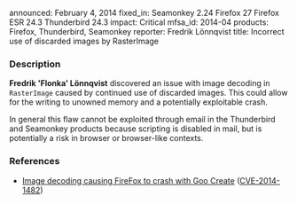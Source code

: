 announced: February 4, 2014
fixed_in: Seamonkey 2.24
          Firefox 27
          Firefox ESR 24.3
          Thunderbird 24.3
impact: Critical
mfsa_id: 2014-04
products: Firefox, Thunderbird, Seamonkey
reporter: Fredrik Lönnqvist
title: Incorrect use of discarded images by RasterImage

<h3>Description</h3>

<p><strong>Fredrik 'Flonka' Lönnqvist</strong> discovered an issue with image
decoding in <code>RasterImage</code> caused by continued use of discarded
images. This could allow for the writing to unowned memory and a potentially
exploitable crash.
</p>

<p class="note">In general this flaw cannot be exploited through email in the
Thunderbird and Seamonkey products because scripting is disabled in mail, but is
potentially a risk in browser or browser-like contexts.</p>

<h3>References</h3>

<ul>
  <li><a href="https://bugzilla.mozilla.org/show_bug.cgi?id=943803">
       Image decoding causing FireFox to crash with Goo Create</a> (<a href="http://cve.mitre.org/cgi-bin/cvename.cgi?name=CVE-2014-1482" class="ex-ref">CVE-2014-1482</a>)</li>
</ul>



